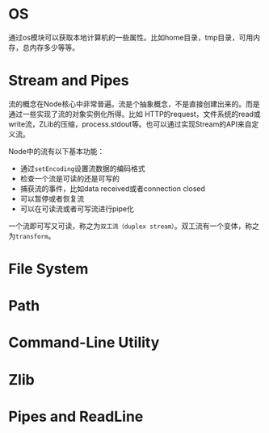 # OS
通过os模块可以获取本地计算机的一些属性。比如home目录，tmp目录，可用内存，总内存多少等等。


# Stream and Pipes
流的概念在Node核心中非常普遍。流是个抽象概念，不是直接创建出来的。而是通过一些实现了流的对象实例化所得。比如 HTTP的request，文件系统的read或write流，ZLib的压缩，process.stdout等。也可以通过实现Stream的API来自定义流。

Node中的流有以下基本功能：
- 通过`setEncoding`设置流数据的编码格式
- 检查一个流是可读的还是可写的
- 捕获流的事件，比如data received或者connection closed
- 可以暂停或者恢复流
- 可以在可读流或者可写流进行pipe化

一个流即可写又可读，称之为`双工流（duplex stream）`。双工流有一个变体，称之为`transform`。


# File System



# Path


# Command-Line Utility


# Zlib


# Pipes and ReadLine

